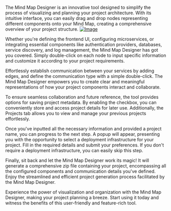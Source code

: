 The Mind Map Designer is an innovative tool designed to simplify the process of visualizing and planning your project architecture. With its intuitive interface, you can easily drag and drop nodes representing different components onto your Mind Map, creating a comprehensive overview of your project structure.
<a href="/Images/g1.png" target="_blank"><img src="/Images/g1.png" alt="Image"></a>

Whether you're defining the frontend UI, configuring microservices, or integrating essential components like authentication providers, databases, service discovery, and log management, the Mind Map Designer has got you covered. Simply double-click on each node to input specific information and customize it according to your project requirements.

Effortlessly establish communication between your services by adding edges, and define the communication type with a simple double-click. The Mind Map Designer empowers you to create clear and meaningful representations of how your project components interact and collaborate.

To ensure seamless collaboration and future reference, the tool provides options for saving project metadata. By enabling the checkbox, you can conveniently store and access project details for later use. Additionally, the Projects tab allows you to view and manage your previous projects effortlessly.

Once you've inputted all the necessary information and provided a project name, you can progress to the next step. A popup will appear, presenting you with the opportunity to select a deployment infrastructure for your project. Fill in the required details and submit your preferences. If you don't require a deployment infrastructure, you can easily skip this step.

Finally, sit back and let the Mind Map Designer work its magic! It will generate a comprehensive zip file containing your project, encompassing all the configured components and communication details you've defined. Enjoy the streamlined and efficient project generation process facilitated by the Mind Map Designer.

Experience the power of visualization and organization with the Mind Map Designer, making your project planning a breeze. Start using it today and witness the benefits of this user-friendly and feature-rich tool.